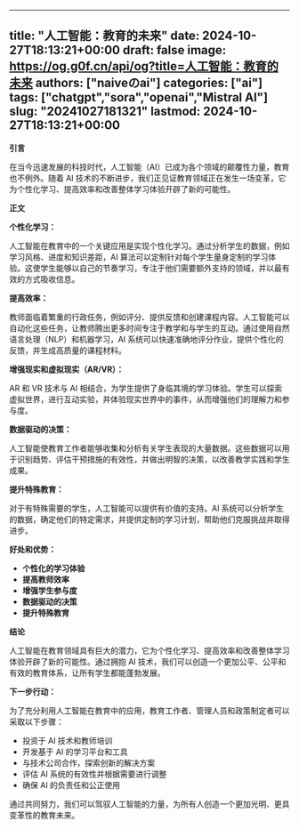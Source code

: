 
---
title: "人工智能：教育的未来"
date: 2024-10-27T18:13:21+00:00
draft: false
image: https://og.g0f.cn/api/og?title=人工智能：教育的未来
authors: ["naiveのai"]
categories: ["ai"]
tags: ["chatgpt","sora","openai","Mistral AI"]
slug: "20241027181321"
lastmod: 2024-10-27T18:13:21+00:00
---
**引言**

在当今迅速发展的科技时代，人工智能（AI）已成为各个领域的颠覆性力量，教育也不例外。随着 AI 技术的不断进步，我们正见证教育领域正在发生一场变革，它为个性化学习、提高效率和改善整体学习体验开辟了新的可能性。

**正文**

**个性化学习：**

人工智能在教育中的一个关键应用是实现个性化学习。通过分析学生的数据，例如学习风格、进度和知识差距，AI 算法可以定制针对每个学生量身定制的学习体验。这使学生能够以自己的节奏学习，专注于他们需要额外支持的领域，并以最有效的方式吸收信息。

**提高效率：**

教师面临着繁重的行政任务，例如评分、提供反馈和创建课程内容。人工智能可以自动化这些任务，让教师腾出更多时间专注于教学和与学生的互动。通过使用自然语言处理（NLP）和机器学习，AI 系统可以快速准确地评分作业，提供个性化的反馈，并生成高质量的课程材料。

**增强现实和虚拟现实（AR/VR）：**

AR 和 VR 技术与 AI 相结合，为学生提供了身临其境的学习体验。学生可以探索虚拟世界，进行互动实验，并体验现实世界中的事件，从而增强他们的理解力和参与度。

**数据驱动的决策：**

人工智能使教育工作者能够收集和分析有关学生表现的大量数据。这些数据可以用于识别趋势、评估干预措施的有效性，并做出明智的决策，以改善教学实践和学生成果。

**提升特殊教育：**

对于有特殊需要的学生，人工智能可以提供有价值的支持。AI 系统可以分析学生的数据，确定他们的特定需求，并提供定制的学习计划，帮助他们克服挑战并取得进步。

**好处和优势：**

* **个性化的学习体验**
* **提高教师效率**
* **增强学生参与度**
* **数据驱动的决策**
* **提升特殊教育**

**结论**

人工智能在教育领域具有巨大的潜力，它为个性化学习、提高效率和改善整体学习体验开辟了新的可能性。通过拥抱 AI 技术，我们可以创造一个更加公平、公平和有效的教育体系，让所有学生都能蓬勃发展。

**下一步行动：**

为了充分利用人工智能在教育中的应用，教育工作者、管理人员和政策制定者可以采取以下步骤：

* 投资于 AI 技术和教师培训
* 开发基于 AI 的学习平台和工具
* 与技术公司合作，探索创新的解决方案
* 评估 AI 系统的有效性并根据需要进行调整
* 确保 AI 的负责任和公正使用

通过共同努力，我们可以驾驭人工智能的力量，为所有人创造一个更加光明、更具变革性的教育未来。